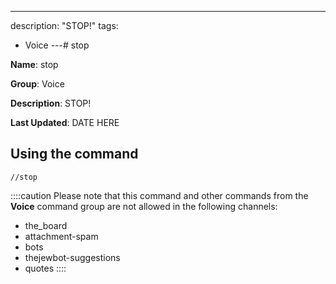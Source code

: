 ---
description: "STOP!"
tags:
  - Voice
---# stop

**Name**: stop

**Group**: Voice

**Description**: STOP!

**Last Updated**: DATE HERE

## Using the command

    //stop

::::caution Please note that this command and other commands from the **Voice** command group are not allowed in the following channels:
- the_board
- attachment-spam
- bots
- thejewbot-suggestions
- quotes
::::